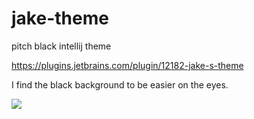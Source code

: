 # jake-theme

pitch black intellij theme

https://plugins.jetbrains.com/plugin/12182-jake-s-theme

I find the black background to be easier on the eyes.

![](/screenshot.png)
